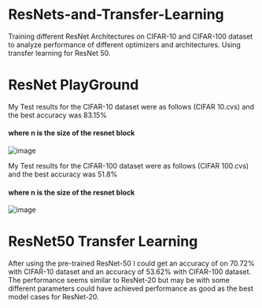 # ResNets-and-Transfer-Learning
Training different ResNet Architectures on CIFAR-10 and CIFAR-100 dataset to analyze performance of different optimizers and architectures. Using transfer learning for ResNet 50.

# ResNet PlayGround
My Test results for the CIFAR-10 dataset were as follows (CIFAR 10.cvs) and the best accuracy was 83.15%
#### where n is the size of the resnet block
![image](https://user-images.githubusercontent.com/83297868/167275309-6c0e6ba1-f69a-4e61-825c-44f81f909866.png)

My Test results for the CIFAR-100 dataset were as follows (CIFAR 100.cvs) and the best accuracy was 51.8%
#### where n is the size of the resnet block
![image](https://user-images.githubusercontent.com/83297868/167275340-9c957a8d-6931-4bb1-9d46-5787ad826969.png)

# ResNet50 Transfer Learning
After using the pre-trained ResNet-50 I could get an accuracy of on 70.72% with CIFAR-10 dataset and an accuracy of 53.62% with CIFAR-100 dataset. The performance seems similar to ResNet-20 but may be with some different parameters could have achieved performance as good as the best model cases for ResNet-20.
